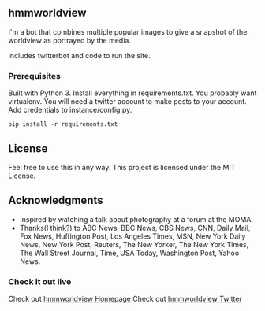 ## hmmworldview

I'm a bot that combines multiple popular images to give a snapshot of the worldview as portrayed by the media.

Includes twitterbot and code to run the site.

### Prerequisites

Built with Python 3. Install everything in requirements.txt. You probably want virtualenv. You will need a twitter account to make posts to your account. Add credentials to instance/config.py.

```
pip install -r requirements.txt
```

## License

Feel free to use this in any way. This project is licensed under the MIT License.

## Acknowledgments

* Inspired by watching a talk about photography at a forum at the MOMA.
* Thanks(I think?) to ABC News, BBC News, CBS News, CNN, Daily Mail, Fox News, Huffington Post, Los Angeles Times, MSN, New York Daily News, New York Post, Reuters, The New Yorker, The New York Times, The Wall Street Journal, Time, USA Today, Washington Post, Yahoo News.

### Check it out live
Check out [hmmworldview Homepage](http://www.hmmworldview.com/ "hmmworldview Homepage")
Check out [hmmworldview Twitter](https://twitter.com/hmmworldview "hmmworldview Twitter")
